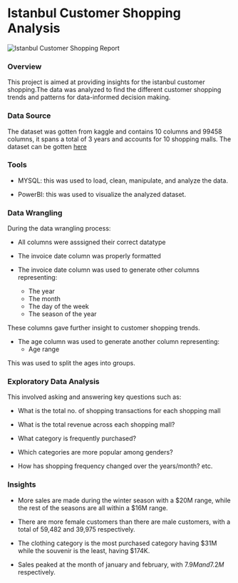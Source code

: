 # Istanbul Customer Shopping Analysis

![Istanbul Customer Shopping Report](https://github.com/YuYunusa/Istanbul-Customer-Shopping-Analysis/assets/160647840/41ec501b-3766-4f79-afea-69ba72a3e677)

### Overview
This project is aimed at providing insights for the istanbul customer shopping.The data was analyzed to find the different customer shopping trends and patterns for data-informed decision making.

### Data Source
The dataset was gotten from kaggle and contains 10 columns and 99458 columns, it spans a total of 3 years and accounts for 10 shopping malls. The dataset can be gotten [here](https://www.kaggle.com/datasets/mehmettahiraslan/customer-shopping-dataset)

### Tools
- MYSQL: 
  this was used to load, clean, manipulate, and analyze the data.

- PowerBI: 
  this was used to visualize the analyzed dataset.

### Data Wrangling
During the data wrangling process:
- All columns were asssigned their correct datatype

- The invoice date column was properly formatted

- The invoice date column was used to generate other columns representing:
  * The year
  * The month
  * The day of the week
  * The season of the year

These columns gave further insight to customer shopping trends.

- The age column was used to generate another column representing:
  * Age range

This was used to split the ages into groups.

### Exploratory Data Analysis
This involved asking and answering key questions such as:
- What is the total no. of shopping transactions for each shopping mall

- What is the total revenue across each shopping mall?

- What category is frequently purchased?

- Which categories are more popular among genders?

- How has shopping frequency changed over the years/month? etc.

### Insights
- More sales are made during the winter season with a $20M range, while the rest of the seasons are all within a $16M range.

- There are more female customers than there are male customers, with a total of 59,482 and 39,975 respectively.

- The clothing category is the most purchased category having $31M while the souvenir is the least, having $174K.

- Sales peaked at the month of january and february, with $7.9M and 7.2M$ respectively.


